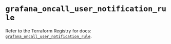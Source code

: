 # `grafana_oncall_user_notification_rule`

Refer to the Terraform Registry for docs: [`grafana_oncall_user_notification_rule`](https://registry.terraform.io/providers/grafana/grafana/3.15.3/docs/resources/oncall_user_notification_rule).
